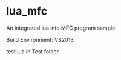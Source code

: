 # lua_mfc

An integrated lua into MFC program sample

Build Environment: VS2013

test.lua in Test folder
